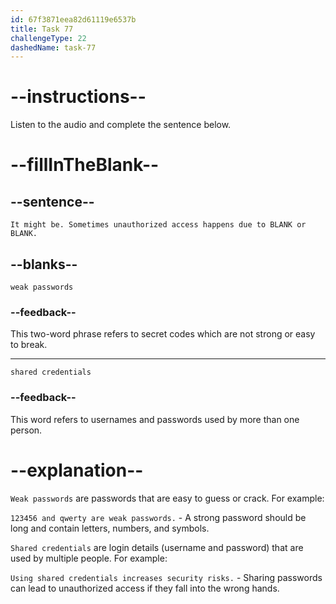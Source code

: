 ```yaml
---
id: 67f3871eea82d61119e6537b
title: Task 77
challengeType: 22
dashedName: task-77
---
```


<!-- (audio) Jake: It might be. Sometimes unauthorized access happens due to weak passwords or shared credentials. -->

# --instructions--

Listen to the audio and complete the sentence below.

# --fillInTheBlank--

## --sentence--

`It might be. Sometimes unauthorized access happens due to BLANK or BLANK.`

## --blanks--

`weak passwords`

### --feedback--

This two-word phrase refers to secret codes which are not strong or easy to break.

---

`shared credentials`

### --feedback--

This word refers to usernames and passwords used by more than one person.

# --explanation--

`Weak passwords` are passwords that are easy to guess or crack. For example:

`123456 and qwerty are weak passwords.` - A strong password should be long and contain letters, numbers, and symbols.

`Shared credentials` are login details (username and password) that are used by multiple people. For example:

`Using shared credentials increases security risks.` - Sharing passwords can lead to unauthorized access if they fall into the wrong hands.

